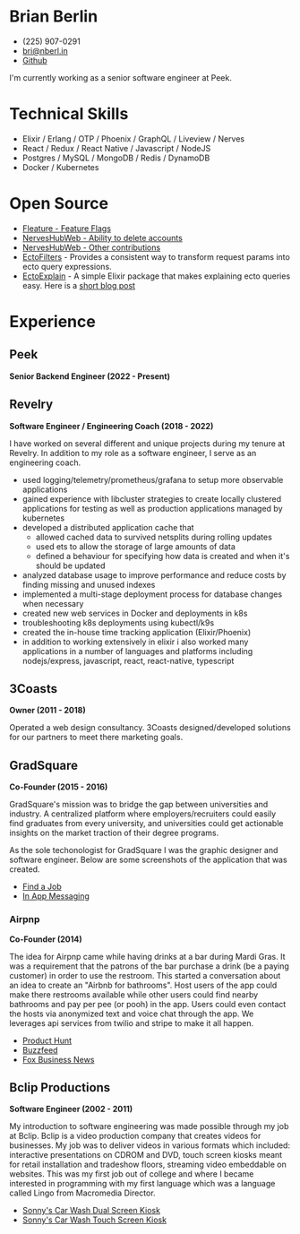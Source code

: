 
# Brian Berlin
- (225) 907-0291  
- [bri@nberl.in](mailto:bri@nberl.in) 
- [Github](https://github.com/brianberlin) 

I'm currently working as a senior software engineer at Peek. 

# Technical Skills

- Elixir / Erlang / OTP / Phoenix / GraphQL / Liveview / Nerves
- React / Redux / React Native / Javascript / NodeJS
- Postgres / MySQL / MongoDB / Redis / DynamoDB
- Docker / Kubernetes

# Open Source

- [Fleature - Feature Flags](https://github.com/brianberlin/fleature)
- [NervesHubWeb - Ability to delete accounts](https://github.com/nerves-hub/nerves_hub_web/pull/676)
- [NervesHubWeb - Other contributions](https://github.com/nerves-hub/nerves_hub_web/pulls?q=is%3Apr+author%3Abrianberlin+is%3Aclosed)
- [EctoFilters](https://hex.pm/packages/ecto_filters) - Provides a consistent way to transform request params into ecto query expressions.
- [EctoExplain](https://hex.pm/packages/ecto_explain) - A simple Elixir package that makes explaining ecto queries easy. Here is a [short blog post](https://revelry.co/resources/development/ecto/)

# Experience

## Peek
__Senior Backend Engineer (2022 - Present)__

## Revelry
__Software Engineer / Engineering Coach (2018 - 2022)__

I have worked on several different and unique projects during my tenure at Revelry. In addition to my role as a software engineer, I serve as an engineering coach. 

- used logging/telemetry/prometheus/grafana to setup more observable applications
- gained experience with libcluster strategies to create locally clustered applications for testing as well as production applications managed by kubernetes
- developed a distributed application cache that
  - allowed cached data to survived netsplits during rolling updates
  - used ets to allow the storage of large amounts of data
  - defined a behaviour for specifying how data is created and when it's should be updated
- analyzed database usage to improve performance and reduce costs by finding missing and unused indexes
- implemented a multi-stage deployment process for database changes when necessary
- created new web services in Docker and deployments in k8s
- troubleshooting k8s deployments using kubectl/k9s
- created the in-house time tracking application (Elixir/Phoenix)
- in addition to working extensively in elixir i also worked many applications in a number of languages and platforms including nodejs/express, javascript, react, react-native, typescript

## 3Coasts
__Owner (2011 - 2018)__

Operated a web design consultancy. 3Coasts designed/developed solutions for our partners to meet there marketing goals. 

## GradSquare 
__Co-Founder (2015 - 2016)__

GradSquare's mission was to bridge the gap between universities and industry. A centralized platform where employers/recruiters could easily find graduates from every university, and universities could get actionable insights on the market traction of their degree programs. 

As the sole techonologist for GradSquare I was the graphic designer and software engineer. Below are some screenshots of the application that was created.

 - [Find a Job](https://brian.berlin/images/gradsquare/find-a-job.png)
 - [In App Messaging](https://brian.berlin/images/gradsquare/in-app-messaging.png)

### Airpnp
__Co-Founder (2014)__

The idea for Airpnp came while having drinks at a bar during Mardi Gras. It was a requirement that the patrons of the bar purchase a drink (be a paying customer) in order to use the restroom. This started a conversation about an idea to create an "Airbnb for bathrooms". Host users of the app could make there restrooms available while other users could find nearby bathrooms and pay per pee (or pooh) in the app. Users could even contact the hosts via anonymized text and voice chat through the app. We leverages api services from twilio and stripe to make it all happen.

 - [Product Hunt](https://www.producthunt.com/posts/airpnp)
 - [Buzzfeed](https://www.buzzfeednews.com/article/josephbernstein/i-spent-a-day-using-an-app-for-bathroom-emergencies-and-i-al)
 - [Fox Business News](https://video.foxbusiness.com/v/3441693470001/#sp=show-clips)

## Bclip Productions
__Software Engineer (2002 - 2011)__

My introduction to software engineering was made possible through my job at Bclip. Bclip is a video production company that creates videos for businesses. My job was to deliver videos in various formats which included: interactive presentations on CDROM and DVD, touch screen kiosks meant for retail installation and tradeshow floors, streaming video embeddable on websites. This was my first job out of college and where I became interested in programming with my first language which was a language called Lingo from Macromedia Director.

 - [Sonny's Car Wash Dual Screen Kiosk](https://brian.berlin/images/bclip/sonnys-kiosk.jpeg)
 - [Sonny's Car Wash Touch Screen Kiosk](https://brian.berlin/images/bclip/sonnys-kiosk-2.jpeg)
